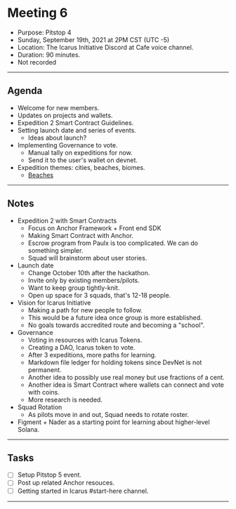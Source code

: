# Meeting 6

- Purpose: Pitstop 4
- Sunday, September 19th, 2021 at 2PM CST (UTC -5)
- Location: The Icarus Initiative Discord at Cafe voice channel.
- Duration: 90 minutes.
- Not recorded

---

## Agenda

- Welcome for new members.
- Updates on projects and wallets.
- Expedition 2 Smart Contract Guidelines.
- Setting launch date and series of events.
  - Ideas about launch?
- Implementing Governance to vote.
  - Manual tally on expeditions for now.
  - Send it to the user's wallet on devnet.
- Expedition themes: cities, beaches, biomes.
  - [Beaches](https://travel.usnews.com/rankings/best-beaches-in-the-usa/)

---

## Notes

- Expedition 2 with Smart Contracts
  - Focus on Anchor Framework + Front end SDK
  - Making Smart Contract with Anchor.
  - Escrow program from Paulx is too complicated. We can do something simpler.
  - Squad will brainstorm about user stories.
- Launch date
  - Change October 10th after the hackathon.
  - Invite only by existing members/pilots.
  - Want to keep group tightly-knit.
  - Open up space for 3 squads, that's 12-18 people.
- Vision for Icarus Initiative
  - Making a path for new people to follow.
  - This would be a future idea once group is more established.
  - No goals towards accredited route and becoming a "school".
- Governance
  - Voting in resources with Icarus Tokens.
  - Creating a DAO, Icarus token to vote.
  - After 3 expeditions, more paths for learning.
  - Markdown file ledger for holding tokens since DevNet is not permanent.
  - Another idea to possibly use real money but use fractions of a cent.
  - Another idea is Smart Contract where wallets can connect and vote with coins.
  - More research is needed.
- Squad Rotation
  - As pilots move in and out, Squad needs to rotate roster.
- Figment + Nader as a starting point for learning about higher-level Solana.

---

## Tasks

- [ ] Setup Pitstop 5 event.
- [ ] Post up related Anchor resouces.
- [ ] Getting started in Icarus #start-here channel.

---
